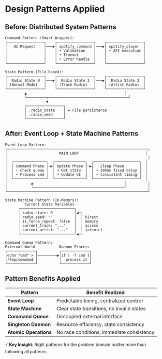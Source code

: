 # Design Patterns Applied

## Before: Distributed System Patterns

```
Command Pattern (Smart Wrapper):
┌─────────────────┐    ┌─────────────────┐    ┌─────────────────┐
│   UI Request    │───▶│ spotify_command │───▶│ spotify_player  │
│                 │    │ • Validation    │    │ • API execution │
│                 │    │ • Timeout       │    │                 │
│                 │    │ • Error handle  │    │                 │
└─────────────────┘    └─────────────────┘    └─────────────────┘

State Pattern (File-based):
┌─────────────────┐    ┌─────────────────┐    ┌─────────────────┐
│  Radio State 0  │───▶│  Radio State 1  │───▶│  Radio State 2  │
│ (Normal Mode)   │    │ (Track Radio)   │    │ (Artist Radio)  │
└─────────────────┘    └─────────────────┘    └─────────────────┘
         ▲                                             │
         └─────────┬─────────────────────────────────────┘
                   ▼
         ┌─────────────────┐
         │ .radio_state    │ ← File persistence
         │ .radio_seed     │
         └─────────────────┘
```

## After: Event Loop + State Machine Patterns

```
Event Loop Pattern:
┌─────────────────────────────────────────────────────────────────┐
│                        MAIN LOOP                               │
│                                                                 │
│  ┌───────────────┐  ┌──────────────┐  ┌─────────────────────┐  │
│  │ Command Phase │─▶│ Update Phase │─▶│   Sleep Phase       │  │
│  │ • Check queue │  │ • Get state  │  │ • 200ms fixed delay │  │
│  │ • Process cmd │  │ • Update UI  │  │ • Consistent timing │  │
│  └───────────────┘  └──────────────┘  └─────────────────────┘  │
│           ▲                                          │          │
│           └──────────────────────────────────────────┘          │
└─────────────────────────────────────────────────────────────────┘

State Machine Pattern (In-Memory):
         Current State Variables
      ┌─────────────────────────┐
      │ radio_state: 0          │◀─┐
      │ radio_seed: ""          │  │ Direct
      │ is_force_repeat: false  │  │ memory
      │ current_track: "..."    │  │ access
      │ current_artist: "..."   │  │ (atomic)
      └─────────────────────────┘◀─┘

Command Queue Pattern:
External World           Daemon Process
┌─────────────┐          ┌─────────────┐
│echo "cmd" > │─────────▶│if [ -f cmd ]│
│/tmp/command │          │  process it │  
└─────────────┘          └─────────────┘
```

## Pattern Benefits Applied

| Pattern | Benefit Realized |
|---------|------------------|
| **Event Loop** | Predictable timing, centralized control |
| **State Machine** | Clear state transitions, no invalid states |
| **Command Queue** | Decoupled external interface |
| **Singleton Daemon** | Resource efficiency, state consistency |
| **Atomic Operations** | No race conditions, immediate consistency |

⚡ **Key Insight**: Right patterns for the problem domain matter more than following all patterns